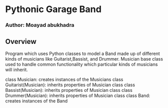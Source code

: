 # Pythonic Garage Band

### Author: Moayad abukhadra

## Overview
Program which uses Python classes to model a Band made up of different kinds of musicians like Guitarist,Bassist, and Drummer. Musician base class used to handle common functionality which particular kinds of musicians will inherit.

class Musician: creates instances of the Musicians
class Guitarist(Musician): inherits properties of Musician class
class Bassist(Musician): inherits properties of Musician class
class Drummer(Musician): inherits properties of Musician class
class Band: creates instances of the Band 


